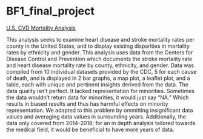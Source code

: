 # BF1_final_project

[U.S. CVD Mortality Analysis](https://tokazakiuw.shinyapps.io/BF1-CVD_Mortality/ "link to shinyapps.io page")

This analysis seeks to examine heart disease and stroke mortality rates per county in the United States, and to display existing disparities in mortality rates by ethnicity and gender. This analysis uses data from the Centers for Disease Control and Prevention which documents the stroke mortality rate and heart disease mortality rate by county, ethnicity, and gender.  Data was compiled from 10 individual datasets provided by the CDC, 5 for each cause of death, and is displayed in 2 bar graphs, a map plot, a leaflet plot, and a table, each with unique and pertinent insights derived from the data. The data quality isn't perfect. It lacked representation for minorities. Sometimes the data wouldn’t return data for minorities, it would just say “NA.”  Which results in biased results and thus has harmful effects on minority representation. We adapted to this problem by ommitting insignificant data values and averaging data values in surrounding years. Additionally, the data only covered from 2014-2018; for an in depth analysis tailored towards the medical field, it would be beneficial to have more years of data.
